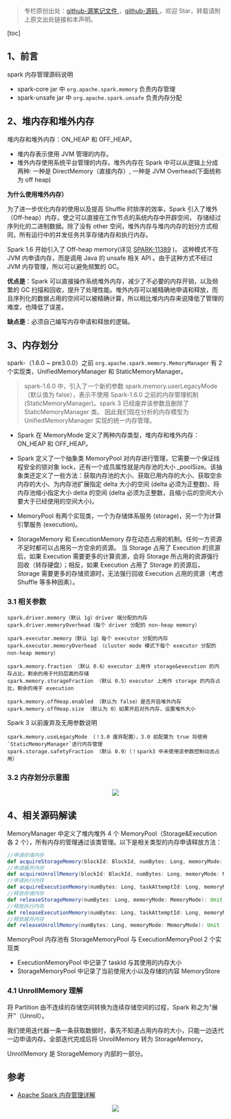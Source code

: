 > 专栏原创出处：[github-源笔记文件 ](https://github.com/GourdErwa/review-notes/tree/master/framework/spark-basis) ，[github-源码 ](https://github.com/GourdErwa/spark-advanced)，欢迎 Star，转载请附上原文出处链接和本声明。

[toc]
## 1、前言
spark 内存管理源码说明
- spark-core jar 中 `org.apache.spark.memory` 负责内存管理
- spark-unsafe jar 中 `org.apache.spark.unsafe` 负责内存分配

## 2、堆内存和堆外内存
堆内存和堆外内存：ON_HEAP 和 OFF_HEAP。
- 堆内存表示使用 JVM 管理的内存。
- 堆外内存使用系统平台管理的内存。堆外内存在 Spark 中可以从逻辑上分成两种: 一种是 DirectMemory（直接内存）, 一种是 JVM Overhead(下面统称为 off heap)

**为什么使用堆外内存）**

为了进一步优化内存的使用以及提高 Shuffle 时排序的效率，Spark 引入了堆外（Off-heap）内存，使之可以直接在工作节点的系统内存中开辟空间，
存储经过序列化的二进制数据。除了没有 other 空间，堆外内存与堆内内存的划分方式相同，所有运行中的并发任务共享存储内存和执行内存。

Spark 1.6 开始引入了 Off-heap memory(详见 [SPARK-11389](https://issues.apache.org/jira/browse/SPARK-11389) )。
这种模式不在 JVM 内申请内存，而是调用 Java 的 unsafe 相关 API 。由于这种方式不经过 JVM 内存管理，所以可以避免频繁的 GC。

**优点是**：Spark 可以直接操作系统堆外内存，减少了不必要的内存开销，以及频繁的 GC 扫描和回收，提升了处理性能。堆外内存可以被精确地申请和释放，而且序列化的数据占用的空间可以被精确计算，所以相比堆内内存来说降低了管理的难度，也降低了误差。

**缺点是**：必须自己编写内存申请和释放的逻辑。

## 3、内存划分
spark-（1.6.0 ~ pre3.0.0）之前 `org.apache.spark.memory.MemoryManager` 有 2 个实现类，UnifiedMemoryManager 和 StaticMemoryManager。

>spark-1.6.0 中，引入了一个新的参数 spark.memory.userLegacyMode（默认值为 false），表示不使用 Spark-1.6.0 之前的内存管理机制 (StaticMemoryManager)。spark 3 已经废弃该参数且删除了 StaticMemoryManager 类。
因此我们现在分析的内存模型为 UnifiedMemoryManager 实现的统一内存管理。

* Spark 在 MemoryMode 定义了两种内存类型，堆内存和堆外内存：ON_HEAP 和 OFF_HEAP。

* Spark 定义了一个抽象类 MemoryPool 对内存进行管理，它需要一个保证线程安全的锁对象 lock，还有一个成员属性就是内存池的大小 _poolSize。该抽象类还定义了一些方法：获取内存池的大小、获取已用内存的大小、获取空余内存的大小、为内存池扩展指定 delta 大小的空间 (delta 必须为正整数)、将内存池缩小指定大小 delta 的空间 (delta 必须为正整数，且缩小后的空间大小要大于已经使用的空间大小)。

* MemoryPool 有两个实现类，一个为存储体系服务 (storage)，另一个为计算引擎服务 (execution)。

* StorageMemory 和 ExecutionMemory 存在动态占用的机制。任何一方资源不足时都可以占用另一方空余的资源。
当 Storage 占用了 Execution 的资源后，如果 Execution 需要更多的计算资源，会将 Storage 所占用的资源强行回收（转存硬盘）；相反，如果 Execution 占用了 Storage 的资源后，Storage 需要更多的存储资源时，无法强行回收 Execution 占用的资源（考虑 Shuffle 等多种因素）。

### 3.1 相关参数
```
spark.driver.memory（默认 1g）driver 端分配的内存
spark.driver.memoryOverhead（每个 driver 分配的 non-heap memory）

spark.executor.memory（默认 1g）每个 executor 分配的内存
spark.executor.memoryOverhead （cluster mode 模式下每个 executor 分配的 non-heap memory）

spark.memory.fraction （默认 0.6）executor 上用作 storage&execution 的内存占比，剩余的用于代码层面的存储
spark.memory.storageFraction （默认 0.5）executor 上用作 storage 的内存占比，剩余的用于 execution

spark.memory.offHeap.enabled （默认为 false）是否开启堆外内存
spark.memory.offHeap.size （默认为 0）如果开启对外内存，设置堆外大小
```
Spark 3 以前废弃及无用参数说明
```
spark.memory.useLegacyMode （！3.0 废弃配置），3.0 前配置为 true 将使用`StaticMemoryManager`进行内存管理
spark.storage.safetyFraction （默认 0.9）（！spark3 中未使用该参数控制动态占用）
```

### 3.2 内存划分示意图

<div align="center">
    <img src="https://ipic-review-notes.oss-cn-beijing.aliyuncs.com/2020-02-16-spark-basis-MemoryMode.jpeg">
</div>

## 4、相关源码解读
MemoryManager 中定义了堆内堆外 4 个 MemoryPool（Storage&Execution 各 2 个），所有内存的管理通过该类管理。以下是相关类型的内存申请释放方法：

```scala
//申请存储内存
def acquireStorageMemory(blockId: BlockId, numBytes: Long, memoryMode: MemoryMode): Boolean
//申请展开内存
def acquireUnrollMemory(blockId: BlockId, numBytes: Long, memoryMode: MemoryMode): Boolean
//申请执行内存
def acquireExecutionMemory(numBytes: Long, taskAttemptId: Long, memoryMode: MemoryMode): Long
//释放存储内存
def releaseStorageMemory(numBytes: Long, memoryMode: MemoryMode): Unit
//释放执行内存
def releaseExecutionMemory(numBytes: Long, taskAttemptId: Long, memoryMode: MemoryMode): Unit
//释放展开内存
def releaseUnrollMemory(numBytes: Long, memoryMode: MemoryMode): Unit
```

MemoryPool 内存池有 StorageMemoryPool 与 ExecutionMemoryPool 2 个实现类
- ExecutionMemoryPool 中记录了 taskId 与其使用的内存大小
- StorageMemoryPool 中记录了当前使用大小以及存储的内容 MemoryStore

### 4.1 UnrollMemory 理解
将 Partition 由不连续的存储空间转换为连续存储空间的过程，Spark 称之为"展开"（Unroll）。

我们使用迭代器一条一条获取数据时，事先不知道占用内存的大小，只能一边迭代一边申请内存。全部迭代完成后将 UnrollMemory 转为 StorageMemory。

UnrollMemory 是 StorageMemory 内部的一部分。

## 参考
- [Apache Spark 内存管理详解 ](https://www.ibm.com/developerworks/cn/analytics/library/ba-cn-apache-spark-memory-management/index.html)

<div align="center">
    <img src="https://blog-review-notes.oss-cn-beijing.aliyuncs.com/gourderwa.footer.jpeg">
</div>
